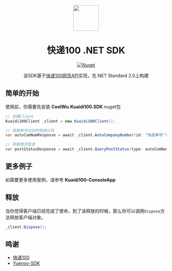 <p align="center">
    <img src="https://i.loli.net/2021/01/17/aK4wpbnsmudcJLo.png" align="center" height="80"/>
</p>

<div align="center">

# 快递100 .NET SDK

[![Nuget](https://img.shields.io/nuget/v/CoelWu.Kuaidi100.SDK)](https://www.nuget.org/packages/CoelWu.Kuaidi100.SDK/)

该SDK基于[快递100网页API](https://m.kuaidi100.com)实现，在.NET Standard 2.0上构建

</div>

## 简单的开始

使用前，你需要先安装 **CoelWu.Kuaidi100.SDK** nuget包

```csharp
// 创建Client
Kuaidi100Client _client = new Kuaidi100Client();

// 获取单号对应的快递公司
var autoComNumResponse = await _client.AutoCompanyNumber(id: "快递单号");

// 获取物流信息
var postStatusResponse = await _client.QueryPostStatus(type: autoComNumResponse.Data[0].CompanyCode, postid: "快递单号", phone: "");
```

## 更多例子

如需要更多使用案例，请参考 **Kuaidi100-ConsoleApp**

## 释放

当你觉得客户端已经完成了使命，到了该释放的时候，那么你可以调用`Dispose`方法释放客户端对象。

```csharp
_client.Dispose();
```

## 鸣谢

- [快递100](https://m.kuaidi100.com)
- [Yuenov-SDK](https://github.com/Richasy/Yuenov-SDK)